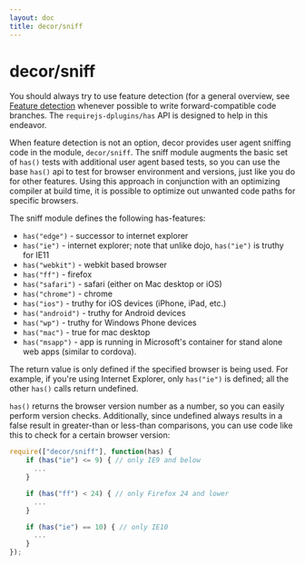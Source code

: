 ```yaml
---
layout: doc
title: decor/sniff
---
```


# decor/sniff

You should always try to use feature detection (for a general overview, see
[Feature detection](http://en.wikipedia.org/wiki/Feature_detection_(web_development))
whenever possible to write forward-compatible code branches.
The `requirejs-dplugins/has` API is designed to help in this endeavor.

When feature detection is not an option, decor provides user agent sniffing code in the module, `decor/sniff`.
The sniff module augments the basic set of `has()` tests with additional user agent based tests,
so you can use the base `has()` api to test for browser environment and versions, just like you do for other features.
Using this approach in conjunction with an optimizing compiler at build time, it is possible to optimize out unwanted
code paths for specific browsers.

The sniff module defines the following has-features:

* `has("edge")` - successor to internet explorer
* `has("ie")` - internet explorer; note that unlike dojo, `has("ie")` is truthy for IE11
* `has("webkit")` - webkit based browser
* `has("ff")` - firefox
* `has("safari")` - safari (either on Mac desktop or iOS)
* `has("chrome")` - chrome
* `has("ios")` - truthy for iOS devices (iPhone, iPad, etc.)
* `has("android")` - truthy for Android devices
* `has("wp")` - truthy for Windows Phone devices
* `has("mac")` - true for mac desktop
* `has("msapp")` - app is running in Microsoft's container for stand alone web apps (similar to cordova).


The return value is only defined if the specified browser is being used.
For example, if you're using Internet Explorer, only `has("ie")` is defined;
all the other `has()` calls return undefined.

`has()` returns the browser version number as a number, so you can easily perform version checks.
Additionally, since undefined always results in a false result in greater-than or less-than comparisons,
you can use code like this to check for a certain browser version:


```js
require(["decor/sniff"], function(has) {
	if (has("ie") <= 9) { // only IE9 and below
	  ...
	}

	if (has("ff") < 24) { // only Firefox 24 and lower
	  ...
	}

	if (has("ie") == 10) { // only IE10
	  ...
	}
});
```
